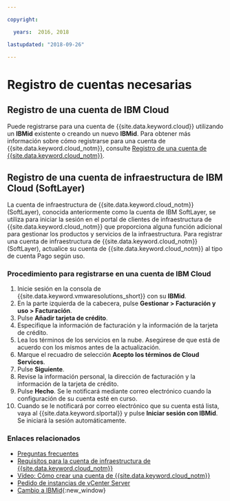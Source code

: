 ```yaml
---

copyright:

  years:  2016, 2018

lastupdated: "2018-09-26"

---
```


# Registro de cuentas necesarias

## Registro de una cuenta de IBM Cloud

Puede registrarse para una cuenta de {{site.data.keyword.cloud}} utilizando un **IBMid** existente o creando un nuevo **IBMid**. Para obtener más información sobre cómo registrarse para una cuenta de {{site.data.keyword.cloud_notm}}, consulte [Registro de una cuenta de {{site.data.keyword.cloud_notm}}](https://console.bluemix.net/docs/account/adminpublic.html#signing-up-for-ibm-cloud).

## Registro de una cuenta de infraestructura de IBM Cloud (SoftLayer)

La cuenta de infraestructura de {{site.data.keyword.cloud_notm}} (SoftLayer), conocida anteriormente como la cuenta de IBM SoftLayer, se utiliza para iniciar la sesión en el portal de clientes de infraestructura de {{site.data.keyword.cloud_notm}} que proporciona alguna función adicional para gestionar los productos y servicios de la infraestructura. Para registrar una cuenta de infraestructura de {{site.data.keyword.cloud_notm}} (SoftLayer), actualice su cuenta de {{site.data.keyword.cloud_notm}} al tipo de cuenta Pago según uso.

### Procedimiento para registrarse en una cuenta de IBM Cloud

1. Inicie sesión en la consola de {{site.data.keyword.vmwaresolutions_short}} con su **IBMid**.
2. En la parte izquierda de la cabecera, pulse **Gestionar > Facturación y uso > Facturación**.
3. Pulse **Añadir tarjeta de crédito**.
4. Especifique la información de facturación y la información de la tarjeta de crédito.
5. Lea los términos de los servicios en la nube. Asegúrese de que está de acuerdo con los mismos antes de la actualización.
6. Marque el recuadro de selección **Acepto los términos de Cloud Services**.
7. Pulse **Siguiente**.
8. Revise la información personal, la dirección de facturación y la información de la tarjeta de crédito.
9. Pulse **Hecho**. Se le notificará mediante correo electrónico cuando la configuración de su cuenta esté en curso.
10. Cuando se le notificará por correo electrónico que su cuenta está lista, vaya al {{site.data.keyword.slportal}} y pulse **Iniciar sesión con IBMid**.
    Se iniciará la sesión automáticamente.

### Enlaces relacionados

* [Preguntas frecuentes](faq.html)
* [Requisitos para la cuenta de infraestructura de {{site.data.keyword.cloud_notm}}](slaccountrequirement.html)
* [Vídeo: Cómo crear una cuenta de {{site.data.keyword.cloud_notm}}](https://www.youtube.com/watch?v=HBkY-Fs1d6E)
* [Pedido de instancias de vCenter Server](../vcenter/vc_orderinginstance.html)
* [Cambio a IBMid](https://console.ng.bluemix.net/docs/admin/softlayerlink.html){:new_window}
